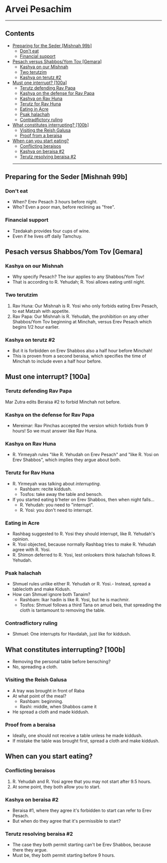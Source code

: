 # Arvei Pesachim
---
## Contents
- [Preparing for the Seder [Mishnah 99b]](#preparing-for-the-seder--mishnah-99b-)
  * [Don't eat](#don-t-eat)
  * [Financial support](#financial-support)
- [Pesach versus Shabbos/Yom Tov [Gemara]](#pesach-versus-shabbos-yom-tov--gemara-)
  * [Kashya on our Mishnah](#kashya-on-our-mishnah)
  * [Two terutzim](#two-terutzim)
  * [Kashya on terutz #2](#kashya-on-terutz--2)
- [Must one interrupt? [100a]](#must-one-interrupt---100a-)
  * [Terutz defending Rav Papa](#terutz-defending-rav-papa)
  * [Kashya on the defense for Rav Papa](#kashya-on-the-defense-for-rav-papa)
  * [Kashya on Rav Huna](#kashya-on-rav-huna)
  * [Terutz for Rav Huna](#terutz-for-rav-huna)
  * [Eating in Acre](#eating-in-acre)
  * [Psak halachah](#psak-halachah)
  * [Contradfictory ruling](#contradfictory-ruling)
- [What constitutes interrupting? [100b]](#what-constitutes-interrupting---100b-)
  * [Visiting the Reish Galusa](#visiting-the-reish-galusa)
  * [Proof from a beraisa](#proof-from-a-beraisa)
- [When can you start eating?](#when-can-you-start-eating-)
  * [Conflicting beraisos](#conflicting-beraisos)
  * [Kashya on beraisa #2](#kashya-on-beraisa--2)
  * [Terutz resolving beraisa #2](#terutz-resolving-beraisa--2)
  ---
## Preparing for the Seder [Mishnah 99b]
### Don't eat
- When? Erev Pesach 3 hours before night.
- Who? Even a poor man, before reclining as "free".
### Financial support
- Tzedakah provides four cups of wine.
- Even if he lives off daily Tamchuy.

## Pesach versus Shabbos/Yom Tov [Gemara]
### Kashya on our Mishnah
- Why specify Pesach? The isur applies to any Shabbos/Yom Tov!
- That is according to R. Yehudah; R. Yosi allows eating until night.

### Two terutzim
1. Rav Huna: Our Mishnah is R. Yosi who only forbids eating Erev Pesach, to eat Matzah with appetite.
2. Rav Papa: Our Mishnah is R. Yehudah, the prohibition on any other Shabbos/Yom Tov beginning at Minchah, versus Erev Pesach which begins 1/2 hour earlier.
### Kashya on terutz #2
- But it is forbidden on Erev Shabbos also a half hour before Minchah!
- This is proven from a second beraisa, which specifies the time of Minchah to include even a half hour before.

## Must one interrupt? [100a]
### Terutz defending Rav Papa
Mar Zutra edits Beraisa #2 to forbid Minchah not before.
### Kashya on the defense for Rav Papa
- Mereimar: Rav Pinchas accepted the version which forbids from 9 hours! So we must answer like Rav Huna.
### Kashya on Rav Huna
- R. Yirmeyah rules "like R. Yehudah on Erev Pesach" and "like R. Yosi on Erev Shabbos", which implies they argue about both.
### Terutz for Rav Huna
- R. Yirmeyah was talking about *interrupting*.
    - Rashbam: recite kiddush.
    - Tosfos: take away the table and bensch.
- If you started eating b'heter on Erev Shabbos, then when night falls...
    - R. Yehudah: you need to "interrupt".
    - R. Yosi: you don't need to interrupt.

### Eating in Acre
- Rashbag suggested to R. Yosi they should interrupt, like R. Yehudah's opinion.
- R. Yosi objected, because normally Rashbag tries to make R. Yehudah agree with R. Yosi.
- R. Shimon deferred to R. Yosi, lest onlookers think halachah follows R. Yehudah.

### Psak halachah
- Shmuel rules unlike either R. Yehudah or R. Yosi.- Instead, spread a tablecloth and make Kidush.
- How can Shmuel ignore both Tanaim?
    - Rashbam: Ikar hadin is like R. Yosi, but he is machmir.
    - Tosfos: Shmuel follows a third Tana on amud beis, that spreading the cloth is tantamount to removing the table.
### Contradfictory ruling
- Shmuel: One interrupts for Havdalah, just like for kiddush.
## What constitutes interrupting? [100b]
- Removing the personal table before bensching?
- No, spreading a cloth.

### Visiting the Reish Galusa
- A tray was brought in front of Raba
- At what point of the meal?
    - Rashbam: beginning.
    - Rashi: middle, when Shabbos came it
- He spread a cloth and made kiddush.

### Proof from a beraisa
- Ideally, one should not receive a table unless he made kiddush.
- If mistake the table was brought first, spread a cloth and make kiddush.

## When can you start eating?
### Conflicting beraisos
1. R. Yehudah and R. Yosi agree that you may not start after 9.5 hours.
1. At some point, they both allow you to start.

### Kashya on beraisa #2
- Beraisa #1, where they agree it's forbidden to  start can refer to Erev Pesach.
- But when do they agree that it's permissible to start?

### Terutz resolving beraisa #2
- The case they both permit starting can't be Erev Shabbos, because there they argue.
- Must be, they both permit starting before 9 hours.